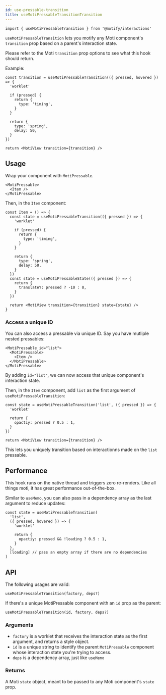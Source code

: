 ```yaml
---
id: use-pressable-transition
title: useMotiPressableTransitionTransition
---
```


```tsx
import { useMotiPressableTransition } from '@motify/interactions'
```

`useMotiPressableTransition` lets you motify any Moti component's `transition` prop based on a parent's interaction state.

Please refer to the Moti `transition` prop options to see what this hook should return.

Example:

```tsx
const transition = useMotiPressableTransition(({ pressed, hovered }) => {
  'worklet'

  if (pressed) {
    return {
      type: 'timing',
    }
  }

  return {
    type: 'spring',
    delay: 50,
  }
})

return <MotiView transition={transition} />
```

## Usage

Wrap your component with `MotiPressable`.

```tsx
<MotiPressable>
  <Item />
</MotiPressable>
```

Then, in the `Item` component:

```tsx
const Item = () => {
  const state = useMotiPressableTransition(({ pressed }) => {
    'worklet'

    if (pressed) {
      return {
        type: 'timing',
      }
    }

    return {
      type: 'spring',
      delay: 50,
    }
  })
  const state = useMotiPressableState(({ pressed }) => {
    return {
      translateY: pressed ? -10 : 0,
    }
  })

  return <MotiView transition={transition} state={state} />
}
```

### Access a unique ID

You can also access a pressable via unique ID. Say you have mutliple nested pressables:

```tsx
<MotiPressable id="list">
  <MotiPressable>
    <Item />
  </MotiPressable>
</MotiPressable>
```

By adding `id="list"`, we can now access that unique component's interaction state.

Then, in the `Item` component, add `list` as the first argument of `useMotiPressableTransition`:

```tsx
const state = useMotiPressableTransition('list', ({ pressed }) => {
  'worklet'

  return {
    opactiy: pressed ? 0.5 : 1,
  }
})

return <MotiView transition={transition} />
```

This lets you uniquely transition based on interactionns made on the `list` pressable.

## Performance

This hook runs on the native thread and triggers zero re-renders. Like all things moti, it has great performance out-of-the-box.

Similar to `useMemo`, you can also pass in a dependency array as the last argument to reduce updates:

```tsx
const state = useMotiPressableTransition(
  'list',
  ({ pressed, hovered }) => {
    'worklet'

    return {
      opactiy: pressed && !loading ? 0.5 : 1,
    }
  },
  [loading] // pass an empty array if there are no dependencies
)
```

## API

The following usages are valid:

```tsx
useMotiPressableTransition(factory, deps?)
```

If there's a unique MotiPressable component with an `id` prop as the parent:

```tsx
useMotiPressableTransition(id, factory, deps?)
```

### Arguments

- `factory` is a worklet that receives the interaction state as the first argument, and returns a style object.
- `id` is a unique string to identify the parent `MotiPressable` component whose interaction state you're trying to access.
- `deps` is a dependency array, just like `useMemo`

### Returns

A Moti `state` object, meant to be passed to any Moti component's `state` prop.
